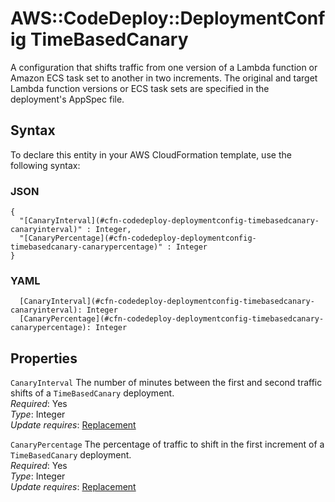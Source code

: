 # AWS::CodeDeploy::DeploymentConfig TimeBasedCanary<a name="aws-properties-codedeploy-deploymentconfig-timebasedcanary"></a>

A configuration that shifts traffic from one version of a Lambda function or Amazon ECS task set to another in two increments\. The original and target Lambda function versions or ECS task sets are specified in the deployment's AppSpec file\.

## Syntax<a name="aws-properties-codedeploy-deploymentconfig-timebasedcanary-syntax"></a>

To declare this entity in your AWS CloudFormation template, use the following syntax:

### JSON<a name="aws-properties-codedeploy-deploymentconfig-timebasedcanary-syntax.json"></a>

```
{
  "[CanaryInterval](#cfn-codedeploy-deploymentconfig-timebasedcanary-canaryinterval)" : Integer,
  "[CanaryPercentage](#cfn-codedeploy-deploymentconfig-timebasedcanary-canarypercentage)" : Integer
}
```

### YAML<a name="aws-properties-codedeploy-deploymentconfig-timebasedcanary-syntax.yaml"></a>

```
  [CanaryInterval](#cfn-codedeploy-deploymentconfig-timebasedcanary-canaryinterval): Integer
  [CanaryPercentage](#cfn-codedeploy-deploymentconfig-timebasedcanary-canarypercentage): Integer
```

## Properties<a name="aws-properties-codedeploy-deploymentconfig-timebasedcanary-properties"></a>

`CanaryInterval`  <a name="cfn-codedeploy-deploymentconfig-timebasedcanary-canaryinterval"></a>
The number of minutes between the first and second traffic shifts of a `TimeBasedCanary` deployment\.  
*Required*: Yes  
*Type*: Integer  
*Update requires*: [Replacement](https://docs.aws.amazon.com/AWSCloudFormation/latest/UserGuide/using-cfn-updating-stacks-update-behaviors.html#update-replacement)

`CanaryPercentage`  <a name="cfn-codedeploy-deploymentconfig-timebasedcanary-canarypercentage"></a>
The percentage of traffic to shift in the first increment of a `TimeBasedCanary` deployment\.  
*Required*: Yes  
*Type*: Integer  
*Update requires*: [Replacement](https://docs.aws.amazon.com/AWSCloudFormation/latest/UserGuide/using-cfn-updating-stacks-update-behaviors.html#update-replacement)